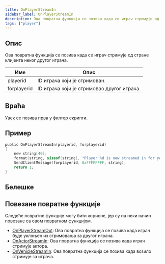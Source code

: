 ```yaml
---
title: OnPlayerStreamIn
sidebar_label: OnPlayerStreamIn
description: Ова повратна функција се позива када се играч стримује од стране клијента неког другог играча.
tags: ["player"]
---
```


## Опис

Ова повратна функција се позива када се играч стримује од стране клијента неког другог играча.

| Име         | Опис                                                    |
| ----------- | ------------------------------------------------------- |
| playerid    | ID играча који је стримован.                            |
| forplayerid | ID играча који је стримовао другог играча.              |

## Враћа

Увек се позива прва у филтер скрипти.

## Пример

```c
public OnPlayerStreamIn(playerid, forplayerid)
{
    new string[40];
    format(string, sizeof(string), "Player %d is now streamed in for you.", playerid);
    SendClientMessage(forplayerid, 0xFFFFFFFF, string);
    return 1;
}
```

## Белешке

<TipNPCCallbacksSR />

## Повезане повратне функције

Следеће повратне функције могу бити корисне, јер су на неки начин повезане са овом повратном функцијом.

- [OnPlayerStreamOut](OnPlayerStreamOut): Ова повратна функција се позива када играч буде уклоњен из стримовања за другог играча.
- [OnActorStreamIn](OnPlayerStreamOut): Ова повратна функција се позива када играч стримује актора.
- [OnVehicleStreamIn](OnVehicleStreamIn): Ова повратна функција се позива када возило стримује за играча.
